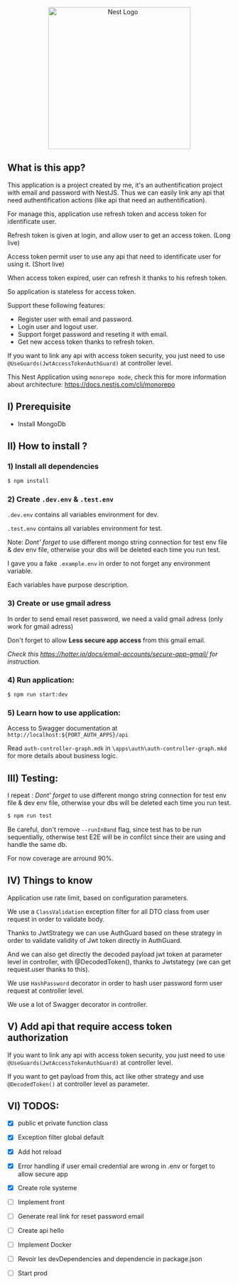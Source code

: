 <p align="center">
  <a href="http://nestjs.com/" target="blank"><img src="https://nestjs.com/img/logo_text.svg" width="320" alt="Nest Logo" /></a>
</p>

## What is this app?

This application is a project created by me, it's an authentification project with email and password with NestJS. Thus we can easily link any api that need authentification actions (like api that need an authentification).

For manage this, application use refresh token and access token for identificate user.

Refresh token is given at login, and allow user to get an access token. (Long live)

Access token permit user to use any api that need to identificate user for using it. (Short live)

When access token expired, user can refresh it thanks to his refresh token.

So application is stateless for access token.

Support these following features: 

- Register user with email and password.
- Login user and logout user.
- Support forget password and reseting it with email.
- Get new access token thanks to refresh token.

If you want to link any api with access token security, you just need to use `@UseGuards(JwtAccessTokenAuthGuard)` at controller level.

This Nest Application using `monorepo mode`, check this for more information about architecture: https://docs.nestjs.com/cli/monorepo

## I) Prerequisite

- Install MongoDb

## II) How to install ?

### 1) Install all dependencies

```bash
$ npm install
```

### 2) Create `.dev.env` & `.test.env`

`.dev.env` contains all variables environment for dev.

`.test.env` contains all variables environment for test.

Note: 
*Dont' forget* to use different mongo string connection for test env file & dev env file, otherwise your dbs will be deleted each time you run test.

I gave you a fake `.example.env` in order to not forget any environment variable.

Each variables have purpose description.

### 3) Create or use gmail adress

In order to send email reset password, we need a valid gmail adress (only work for gmail adress)

Don't forget to allow  **Less secure app access** from this gmail email.

_Check this https://hotter.io/docs/email-accounts/secure-app-gmail/ for instruction._


### 4) Run application:

```bash
$ npm run start:dev
```

### 5) Learn how to use application:

Access to Swagger documentation at `http://localhost:${PORT_AUTH_APPS}/api`

Read `auth-controller-graph.mdk` in `\apps\auth\auth-controller-graph.mkd` for more details about business logic.


## III) Testing:

I repeat :
*Dont' forget* to use different mongo string connection for test env file & dev env file, otherwise your dbs will be deleted each time you run test.

```bash
$ npm run test
```

Be careful, don't remove `--runInBand` flag, since test has to be run sequentially, otherwise test E2E will be in confilct since their are using and handle the same db.

For now coverage are arround 90%.

## IV) Things to know

Application use rate limit, based on configuration parameters.

We use a `ClassValidation` exception filter for all DTO class from user request in order to validate body.

Thanks to JwtStrategy we can use AuthGuard based on these strategy in order to validate validity of Jwt token directly in AuthGuard.

And we can also get directly the decoded payload jwt token at parameter level in controller, with @DecodedToken(), thanks to Jwtstategy (we can get request.user thanks to this).

We use `HashPassword` decorator in order to hash user password form user request at controller level.

We use a lot of Swagger decorator in controller.

## V) Add api that require access token authorization

If you want to link any api with access token security, you just need to use `@UseGuards(JwtAccessTokenAuthGuard)` at controller level.

If you want to get payload from this, act like other strategy and use `@DecodedToken()` at controller level as parameter.

## VI) TODOS:

- [x] public et private function class
- [x] Exception filter global default
- [x] Add hot reload
- [x] Error handling if user email credential are wrong in .env or forget to allow secure app 
- [x] Create role systeme

- [ ] Implement front
- [ ] Generate real link for reset password email
- [ ] Create api hello
- [ ] Implement Docker
- [ ] Revoir les devDependencies and dependencie in package.json
- [ ] Start prod

<!-- Pour la V1 do below>
<!-- - [ ] Handle mongo db error -->
<!-- - [ ] Validation document mongo // Note essential since all save are based on DTO class and validate at controller level-->

<!-- Next feature => add path to change roles of user -->
<!-- [ ] Next feature => create route for user ban (don't forget to check if user is banned in some route) and invalid all refresh token for email user, if you want to do that, need to add role system before ! and add route for ban user in another controller -->
